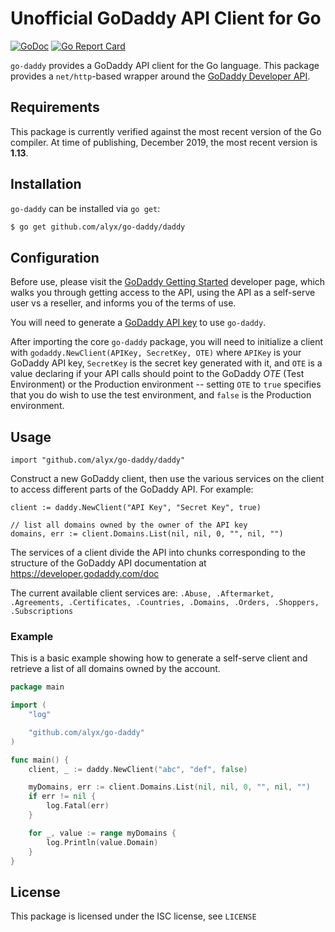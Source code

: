 # Unofficial GoDaddy API Client for Go

[![GoDoc](https://godoc.org/github.com/alyx/go-daddy/github?status.svg)](https://pkg.go.dev/github.com/alyx/go-daddy)
[![Go Report Card](https://goreportcard.com/badge/github.com/alyx/go-daddy)](https://goreportcard.com/report/github.com/alyx/go-daddy)

`go-daddy` provides a GoDaddy API client for the Go language. This package
provides a `net/http`-based wrapper around the [GoDaddy Developer API](https://developer.godaddy.com/).

## Requirements

This package is currently verified against the most recent version of the Go
compiler. At time of publishing, December 2019, the most recent version is
**1.13**. 

## Installation

`go-daddy` can be installed via `go get`:

```bash
$ go get github.com/alyx/go-daddy/daddy
```

## Configuration

Before use, please visit the [GoDaddy Getting Started](https://developer.godaddy.com/getstarted)
developer page, which walks you through getting access to the API, using the API as a self-serve user vs a reseller, and informs you of the terms of use.

You will need to generate a [GoDaddy API key](https://developer.godaddy.com/keys) to use `go-daddy`.

After importing the core `go-daddy` package, you will need to initialize a
client with `godaddy.NewClient(APIKey, SecretKey, OTE)` where `APIKey` is your
GoDaddy API key, `SecretKey` is the secret key generated with it, and `OTE`
is a value declaring if your API calls should point to the GoDaddy _OTE_
(Test Environment) or the Production environment -- setting `OTE` to `true`
specifies that you do wish to use the test environment, and `false` is the
Production environment.

## Usage

```
import "github.com/alyx/go-daddy/daddy"
```

Construct a new GoDaddy client, then use the various services on the client to
access different parts of the GoDaddy API. For example:

```
client := daddy.NewClient("API Key", "Secret Key", true)

// list all domains owned by the owner of the API key
domains, err := client.Domains.List(nil, nil, 0, "", nil, "")
```

The services of a client divide the API into chunks corresponding to the
structure of the GoDaddy API documentation at https://developer.godaddy.com/doc

The current available client services are:
`.Abuse, .Aftermarket, .Agreements, .Certificates, .Countries, .Domains, .Orders, .Shoppers, .Subscriptions`

### Example

This is a basic example showing how to generate a self-serve client and
retrieve a list of all domains owned by the account.

```go
package main

import (
	"log"

	"github.com/alyx/go-daddy"
)

func main() {
	client, _ := daddy.NewClient("abc", "def", false)

	myDomains, err := client.Domains.List(nil, nil, 0, "", nil, "")
	if err != nil {
		log.Fatal(err)
	}

	for _, value := range myDomains {
		log.Println(value.Domain)
	}
}
```

## License

This package is licensed under the ISC license, see `LICENSE`